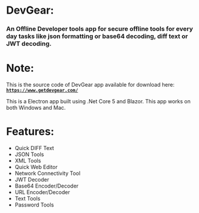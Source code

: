 # DevGear: 
### An Offline Developer tools app for secure offline tools for every day tasks like json formatting or base64 decoding, diff text or JWT decoding.

# Note: 
This is the source code of DevGear app available for download here: [**`https://www.getdevgear.com/`**](https://www.getdevgear.com/)

This is a Electron app built using .Net Core 5 and Blazor. This app works on both Windows and Mac.

# Features:

* Quick DIFF Text
* JSON Tools
* XML Tools
* Quick Web Editor
* Network Connectivity Tool
* JWT Decoder
* Base64 Encoder/Decoder
* URL Encoder/Decoder
* Text Tools
* Password Tools
